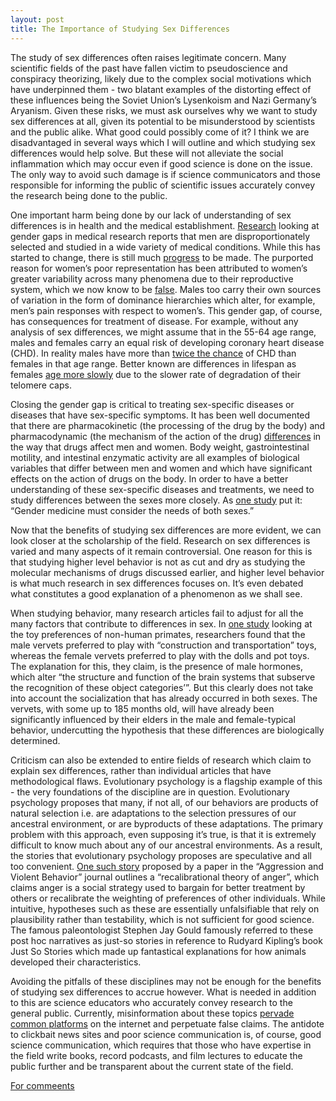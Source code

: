 ```yaml
---
layout: post
title: The Importance of Studying Sex Differences
---
```


The study of sex differences often raises legitimate concern. Many scientific fields of the past have fallen victim to pseudoscience and conspiracy theorizing, likely due to the complex social motivations which have underpinned them - two blatant examples of the distorting effect of these influences being the Soviet Union’s Lysenkoism and Nazi Germany’s Aryanism. Given these risks, we must ask ourselves why we want to study sex differences at all, given its potential to be misunderstood by scientists and the public alike. What good could possibly come of it? I think we are disadvantaged in several ways which I will outline and which studying sex differences would help solve. But these will not alleviate the social inflammation which may occur even if good science is done on the issue. The only way to avoid such damage is if science communicators and those responsible for informing the public of scientific issues accurately convey the research being done to the public.

  One important harm being done by our lack of understanding of sex differences is in health and the medical establishment. [Research](https://journals.sagepub.com/doi/full/10.2217/17455057.4.3.237) looking at gender gaps in medical research reports that men are disproportionately selected and studied in a wide variety of medical conditions. While this has started to change, there is still much [progress](https://elifesciences.org/articles/56344) to be made. The purported reason for women’s poor representation has been attributed to women’s greater variability across many phenomena due to their reproductive system, which we now know to be [false](https://journals.lww.com/pain/Fulltext/2005/09000/The_case_for_the_inclusion_of_female_subjects_in.1.aspx). Males too carry their own sources of variation in the form of dominance hierarchies which alter, for example, men’s pain responses with respect to women’s. This gender gap, of course, has consequences for treatment of disease. For example, without any analysis of sex differences, we might assume that in the 55-64 age range, males and females carry an equal risk of developing coronary heart disease (CHD). In reality males have more than [twice the chance](https://academic.oup.com/edrv/article/39/4/424/4967741) of CHD than females in that age range. Better known are differences in lifespan as females [age more slowly](https://pubmed.ncbi.nlm.nih.gov/21902801/) due to the slower rate of degradation of their telomere caps. 

Closing the gender gap is critical to treating sex-specific diseases or diseases that have sex-specific symptoms.  It has been well documented that there are pharmacokinetic (the processing of the drug by the body) and pharmacodynamic (the mechanism of the action of the drug) [differences](https://www.aafp.org/afp/2009/1201/p1254.html) in the way that drugs affect men and women. Body weight, gastrointestinal motility, and intestinal enzymatic activity are all examples of biological variables that differ between men and women and which have significant effects on the action of drugs on the body. In order to have a better understanding of these sex-specific diseases and treatments, we need to study differences between the sexes more  closely. As [one study](https://www.ncbi.nlm.nih.gov/pmc/articles/PMC3388783/) put it: “Gender medicine must consider the needs of both sexes.”

Now that the benefits of studying sex differences are more evident, we can look closer at the scholarship of the field. Research on sex differences is varied and many aspects of it remain controversial. One reason for this is that studying higher level behavior is not as cut and dry as studying the molecular mechanisms of drugs discussed earlier, and higher level behavior is what much research in sex differences focuses on. It’s even debated what constitutes a good explanation of a phenomenon as we shall see.

When studying behavior, many research articles fail to adjust for all the many factors that contribute to differences in sex. In [one study](https://psycnet.apa.org/record/2002-06497-004) looking at the toy preferences of non-human primates, researchers found that the male vervets preferred to play with “construction and transportation” toys, whereas the female vervets preferred to play with the dolls and pot toys. The explanation for this, they claim, is the presence of male hormones, which alter “the structure and function of the brain systems that subserve the recognition of these object categories’”. But this clearly does not take into account the socialization that has already occurred in both sexes. The vervets, with some up to 185 months old, will have already been significantly influenced by their elders in the male and female-typical behavior, undercutting the hypothesis that these differences are biologically determined. 
 
Criticism can also be extended to entire fields of research which claim to explain sex differences, rather than individual articles that have methodological flaws. Evolutionary psychology is a flagship example of this - the very foundations of the discipline are in question. Evolutionary psychology proposes that many, if not all, of our behaviors are products of natural selection i.e. are adaptations to the selection pressures of our ancestral environment, or are byproducts of these adaptations. The primary problem with this approach, even supposing it’s true, is that it is extremely difficult to know much about any of our ancestral environments. As a result, the stories that evolutionary psychology proposes are speculative and all too convenient. [One such story](https://www.cep.ucsb.edu/grads/Sell/(2011)%20The%20recalibrational%20theory%20and%20violent%20anger.pdf) proposed by a paper in the “Aggression and Violent Behavior” journal outlines a “recalibrational theory of anger”, which claims anger is a social strategy used to bargain for better treatment by others or recalibrate the weighting of preferences of other individuals. While intuitive, hypotheses such as these are essentially unfalsifiable that rely on plausibility rather than testability, which is not sufficient for good science. The famous paleontologist Stephen Jay Gould famously referred to these post hoc narratives as just-so stories in reference to Rudyard Kipling’s book Just So Stories which made up fantastical explanations for how animals developed their characteristics.

Avoiding the pitfalls of these disciplines may not be enough for the benefits of studying  sex differences to accrue however. What is needed in addition to this are science educators who accurately convey research to the general public. Currently, misinformation about these topics [pervade common platforms](https://royalsocietypublishing.org/doi/10.1098/rstb.2015.0119) on the internet and perpetuate false claims. The antidote to clickbait news sites and poor science communication is, of course, good science communication, which requires that those who have expertise in the field write books, record podcasts, and film lectures to educate the public further and be transparent about the current state of the field.

[For commeents](https://docs.google.com/document/d/13-pglhpYoRCOZCt9eWTQKvJGOk8r9lTVdS2TnOpBqcM/edit?usp=sharing)



